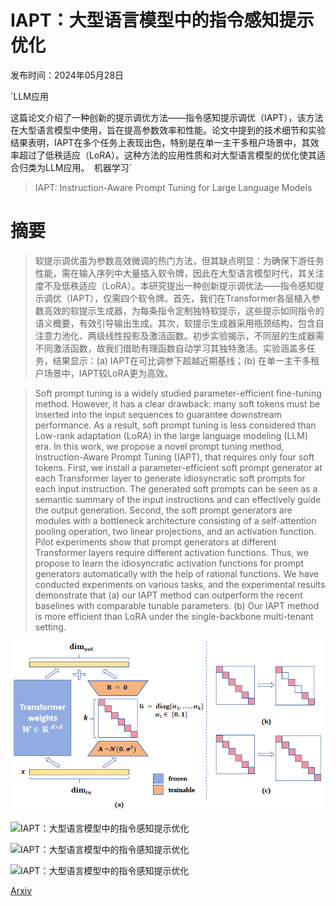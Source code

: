 # IAPT：大型语言模型中的指令感知提示优化

发布时间：2024年05月28日

`LLM应用

这篇论文介绍了一种创新的提示调优方法——指令感知提示调优（IAPT），该方法在大型语言模型中使用，旨在提高参数效率和性能。论文中提到的技术细节和实验结果表明，IAPT在多个任务上表现出色，特别是在单一主干多租户场景中，其效率超过了低秩适应（LoRA）。这种方法的应用性质和对大型语言模型的优化使其适合归类为LLM应用。` `机器学习`

> IAPT: Instruction-Aware Prompt Tuning for Large Language Models

# 摘要

> 软提示调优虽为参数高效微调的热门方法，但其缺点明显：为确保下游任务性能，需在输入序列中大量插入软令牌，因此在大型语言模型时代，其关注度不及低秩适应（LoRA）。本研究提出一种创新提示调优法——指令感知提示调优（IAPT），仅需四个软令牌。首先，我们在Transformer各层植入参数高效的软提示生成器，为每条指令定制独特软提示，这些提示如同指令的语义概要，有效引导输出生成。其次，软提示生成器采用瓶颈结构，包含自注意力池化、两级线性投影及激活函数。初步实验揭示，不同层的生成器需不同激活函数，故我们借助有理函数自动学习其独特激活。实验涵盖多任务，结果显示：(a) IAPT在可比调参下超越近期基线；(b) 在单一主干多租户场景中，IAPT较LoRA更为高效。

> Soft prompt tuning is a widely studied parameter-efficient fine-tuning method. However, it has a clear drawback: many soft tokens must be inserted into the input sequences to guarantee downstream performance. As a result, soft prompt tuning is less considered than Low-rank adaptation (LoRA) in the large language modeling (LLM) era. In this work, we propose a novel prompt tuning method, Instruction-Aware Prompt Tuning (IAPT), that requires only four soft tokens. First, we install a parameter-efficient soft prompt generator at each Transformer layer to generate idiosyncratic soft prompts for each input instruction. The generated soft prompts can be seen as a semantic summary of the input instructions and can effectively guide the output generation. Second, the soft prompt generators are modules with a bottleneck architecture consisting of a self-attention pooling operation, two linear projections, and an activation function. Pilot experiments show that prompt generators at different Transformer layers require different activation functions. Thus, we propose to learn the idiosyncratic activation functions for prompt generators automatically with the help of rational functions. We have conducted experiments on various tasks, and the experimental results demonstrate that (a) our IAPT method can outperform the recent baselines with comparable tunable parameters. (b) Our IAPT method is more efficient than LoRA under the single-backbone multi-tenant setting.

![IAPT：大型语言模型中的指令感知提示优化](../../../paper_images/2405.18203/ALoRA.png)

![IAPT：大型语言模型中的指令感知提示优化](../../../paper_images/2405.18203/gradient_angles_1.png)

![IAPT：大型语言模型中的指令感知提示优化](../../../paper_images/2405.18203/angle_smaller_than_90.PNG)

![IAPT：大型语言模型中的指令感知提示优化](../../../paper_images/2405.18203/angle_larger_than_90.PNG)

[Arxiv](https://arxiv.org/abs/2405.18203)